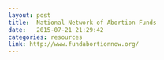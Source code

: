 ```yaml
---
layout: post
title:  National Network of Abortion Funds
date:   2015-07-21 21:29:42
categories: resources
link: http://www.fundabortionnow.org/
---
```

